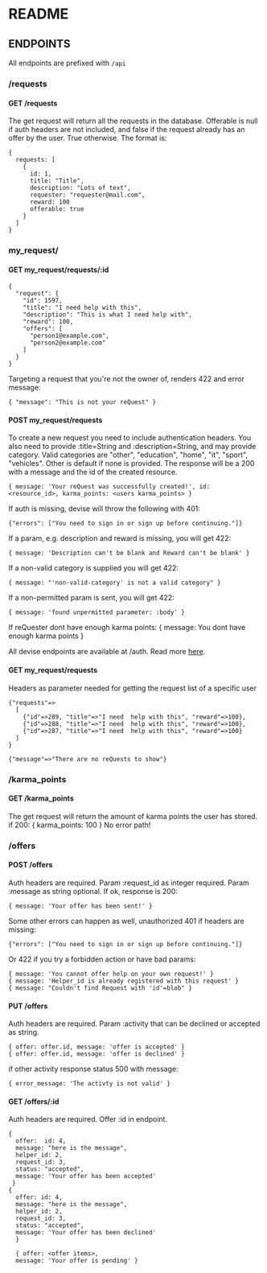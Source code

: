 # README

## ENDPOINTS

All endpoints are prefixed with `/api`

### /requests

#### GET /requests

The get request will return all the requests in the database.
Offerable is null if auth headers are not included, and false if the request already has an offer by the user. True otherwise.
The format is:

```
{
  requests: [
    {
      id: 1,
      title: "Title",
      description: "Lots of text",
      requester: "requester@mail.com",
      reward: 100
      offerable: true
    }
  ]
}
```

### my_request/

#### GET my_request/requests/:id

```
{
  "request": {
    "id": 1597, 
    "title": "I need help with this", 
    "description": "This is what I need help with", 
    "reward": 100, 
    "offers": [
      "person1@example.com", 
      "person2@example.com"
    ]
  }
}
```

Targeting a request that you're not the owner of, renders 422 and error message:
```
{ "message": "This is not your reQuest" }
```

#### POST my_request/requests

To create a new request you need to include authentication headers.
You also need to provide :title=String and :description=String, and may provide category.
Valid categories are "other", "education", "home", "it", "sport", "vehicles". Other is default if none is provided.
The response will be a 200 with a message and the id of the created resource.

```
{ message: 'Your reQuest was successfully created!', id: <resource_id>, karma_points: <users karma_points> }
```

If auth is missing, devise will throw the following with 401:

```
{"errors": ["You need to sign in or sign up before continuing."]}
```

If a param, e.g. description and reward is missing, you will get 422:

```
{ message: 'Description can't be blank and Reward can't be blank' }
```

If a non-valid category is supplied you will get 422:

```
{ message: "'non-valid-category' is not a valid category" }
```

If a non-permitted param is sent, you will get 422:

```
{ message: 'found unpermitted parameter: :body' }
```

If reQuester dont have enough karma points:
{ message: You dont have enough karma points }

All devise endpoints are available at /auth.
Read more [here](https://devise-token-auth.gitbook.io/devise-token-auth/).

#### GET my_request/requests

Headers as parameter needed for getting the request list of a specific user

```
{"requests"=>
  [
    {"id"=>289, "title"=>"I need  help with this", "reward"=>100},
    {"id"=>288, "title"=>"I need  help with this", "reward"=>100},
    {"id"=>287, "title"=>"I need  help with this", "reward"=>100}
  ]
}
```

```
{"message"=>"There are no reQuests to show"}
```

### /karma_points

#### GET /karma_points

The get request will return the amount of karma points the user has stored.
if 200:
{ karma_points: 100 }
No error path!

### /offers

#### POST /offers

Auth headers are required. Param :request_id as integer required. Param :message as string optional.
If ok, response is 200:

```
{ message: 'Your offer has been sent!' }
```

Some other errors can happen as well, unauthorized 401 if headers are missing:

```
{"errors": ["You need to sign in or sign up before continuing."]}
```

Or 422 if you try a forbidden action or have bad params:

```
{ message: 'You cannot offer help on your own request!' }
{ message: 'Helper_id is already registered with this request' }
{ message: "Couldn't find Request with 'id'=blob" }
```

#### PUT /offers

Auth headers are required. Param :activity that can be declined or accepted as string.

```
{ offer: offer.id, message: 'offer is accepted' }
{ offer: offer.id, message: 'offer is declined' }
```

if other activity response status 500 with message:

```
{ error_message: 'The activty is not valid' }
```

#### GET /offers/:id

Auth headers are required. Offer :id in endpoint.

```
{
  offer:  id: 4,
  message: "here is the message",
  helper_id: 2,
  request_id: 3,
  status: "accepted",
  message: 'Your offer has been accepted'
 }
{
  offer: id: 4,
  message: "here is the message",
  helper_id: 2,
  request_id: 3,
  status: "accepted",
  message: 'Your offer has been declined'
  }

  { offer: <offer items>,
  message: 'Your offer is pending' }
```

